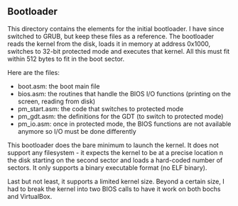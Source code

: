 ## Bootloader

This directory contains the elements for the initial bootloader. I have since switched to GRUB, but keep these files as a reference. The bootloader reads the kernel from the disk, loads it in memory at address 0x1000, switches to 32-bit protected mode and executes that kernel. All this must fit within 512 bytes to fit in the boot sector.

Here are the files:

- boot.asm: the boot main file
- bios.asm: the routines that handle the BIOS I/O functions (printing on the screen, reading from disk)
- pm_start.asm: the code that switches to protected mode
- pm_gdt.asm: the definitions for the GDT (to switch to protected mode)
- pm_io.asm: once in protected mode, the BIOS functions are not available anymore so I/O must be done differently

This bootloader does the bare minimum to launch the kernel. It does not support any filesystem - it expects the kernel to be at a precise location n the disk starting on the second sector and loads a hard-coded number of sectors. It only supports a binary executable format (no ELF binary).

Last but not least, it supports a limited kernel size. Beyond a certain size, I had to break the kernel into two BIOS calls to have it work on both bochs and VirtualBox.
